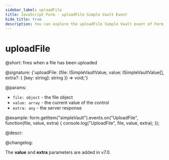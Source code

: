 ```yaml
---
sidebar_label: uploadFile
title: JavaScript Form - uploadFile Simple Vault Event 
hide_title: true
description: You can explore the uploadFile Simple Vault event of Form in the documentation of the DHTMLX JavaScript UI library. Browse developer guides and API reference, try out code examples and live demos, and download a free 30-day evaluation version of DHTMLX Suite 7.
---
```

 
# uploadFile

@short: fires when a file has been uploaded

@signature: {'uploadFile: (file: ISimpleVaultValue, value: ISimpleVaultValue[], extra?: { [key: string]: string }) => void;'}

@params:
- `file: object` - the file object
- `value: array` - the current value of the control
- `extra: any` - the server response

@example:
form.getItem("simpleVault").events.on("UploadFile", function(file, value, extra) {
    console.log("UploadFile", file, value, extra);
});

@descr:

@changelog:

The **value** and **extra** parameters are added in v7.0.
